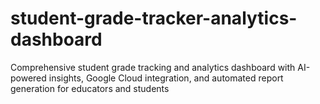 # student-grade-tracker-analytics-dashboard
Comprehensive student grade tracking and analytics dashboard with AI-powered insights, Google Cloud integration, and automated report generation for educators and students
